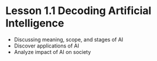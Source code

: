 # Lesson 1.1 Decoding Artificial Intelligence

* Discussing meaning, scope, and stages of AI
* Discover applications of AI
* Analyze impact of AI on society
